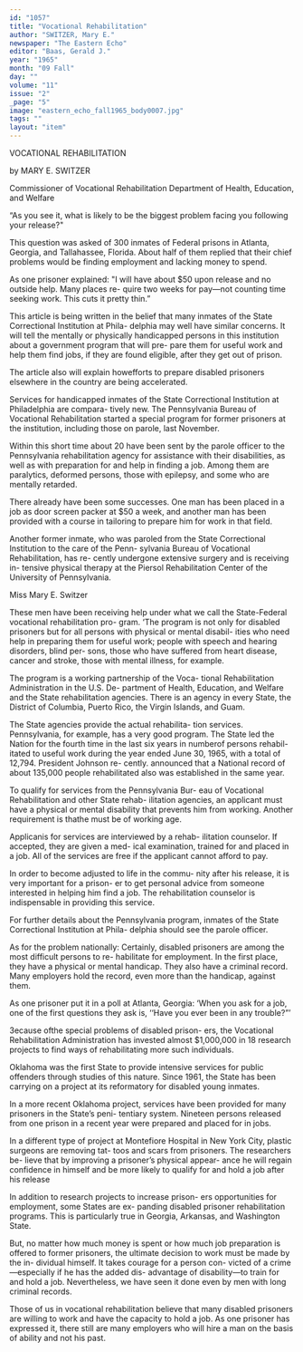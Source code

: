 ```yaml
---
id: "1057"
title: "Vocational Rehabilitation"
author: "SWITZER, Mary E."
newspaper: "The Eastern Echo"
editor: "Baas, Gerald J."
year: "1965"
month: "09 Fall"
day: ""
volume: "11"
issue: "2"
_page: "5"
image: "eastern_echo_fall1965_body0007.jpg"
tags: ""
layout: "item"
---
```

VOCATIONAL
REHABILITATION

by MARY E. SWITZER

Commissioner of Vocational Rehabilitation
Department of Health, Education, and Welfare

“As you see it, what is likely to be the biggest
problem facing you following your release?"

This question was asked of 300 inmates of Federal
prisons in Atlanta, Georgia, and Tallahassee, Florida.
About half of them replied that their chief problems
would be finding employment and lacking money to
spend.

As one prisoner explained: "I will have about
$50 upon release and no outside help. Many places re-
quire two weeks for pay—not counting time seeking
work. This cuts it pretty thin.”

This article is being written in the belief that many
inmates of the State Correctional Institution at Phila-
delphia may well have similar concerns. It will tell
the mentally or physically handicapped persons in this
institution about a government program that will pre-
pare them for useful work and help them find jobs, if
they are found eligible, after they get out of prison.

The article also will explain howefforts to prepare
disabled prisoners elsewhere in the country are being
accelerated.

Services for handicapped inmates of the State
Correctional Institution at Philadelphia are compara-
tively new. The Pennsylvania Bureau of Vocational
Rehabilitation started a special program for former
prisoners at the institution, including those on parole,
last November.

Within this short time about 20 have been sent by
the parole officer to the Pennsylvania rehabilitation
agency for assistance with their disabilities, as well
as with preparation for and help in finding a job.
Among them are paralytics, deformed persons, those
with epilepsy, and some who are mentally retarded.

There already have been some successes. One
man has been placed in a job as door screen packer at
$50 a week, and another man has been provided with a
course in tailoring to prepare him for work in that field.

Another former inmate, who was paroled from the
State Correctional Institution to the care of the Penn-
sylvania Bureau of Vocational Rehabilitation, has re-
cently undergone extensive surgery and is receiving in-
tensive physical therapy at the Piersol Rehabilitation
Center of the University of Pennsylvania.

Miss Mary E. Switzer

These men have been receiving help under what we
call the State-Federal vocational rehabilitation pro-
gram. ‘The program is not only for disabled prisoners
but for all persons with physical or mental disabil-
ities who need help in preparing them for useful work;
people with speech and hearing disorders, blind per-
sons, those who have suffered from heart disease,
cancer and stroke, those with mental illness, for
example.

The program is a working partnership of the Voca-
tional Rehabilitation Administration in the U.S. De-
partment of Health, Education, and Welfare and the
State rehabilitation agencies. There is an agency in
every State, the District of Columbia, Puerto Rico, the
Virgin Islands, and Guam.

The State agencies provide the actual rehabilita-
tion services. Pennsylvania, for example, has a very
good program. The State led the Nation for the fourth
time in the last six years in numberof persons rehabil-
itated to useful work during the year ended June 30,
1965, with a total of 12,794. President Johnson re-
cently. announced that a National record of about
135,000 people rehabilitated also was established in
the same year.

To qualify for services from the Pennsylvania Bur-
eau of Vocational Rehabilitation and other State rehab-
ilitation agencies, an applicant must have a physical
or mental disability that prevents him from working.
Another requirement is thathe must be of working age.

Applicanis for services are interviewed by a rehab-
ilitation counselor. If accepted, they are given a med-
ical examination, trained for and placed in a job. All
of the services are free if the applicant cannot afford
to pay.

In order to become adjusted to life in the commu-
nity after his release, it is very important for a prison-
er to get personal advice from someone interested in
helping him find a job. The rehabilitation counselor
is indispensable in providing this service.

For further details about the Pennsylvania program,
inmates of the State Correctional Institution at Phila-
delphia should see the parole officer.

As for the problem nationally: Certainly, disabled
prisoners are among the most difficult persons to re-
habilitate for employment. In the first place, they
have a physical or mental handicap. They also have
a criminal record. Many employers hold the record,
even more than the handicap, against them.

As one prisoner put it in a poll at Atlanta, Georgia:
‘When you ask for a job, one of the first questions
they ask is, ‘‘Have you ever been in any trouble?”’

3ecause ofthe special problems of disabled prison-
ers, the Vocational Rehabilitation Administration has
invested almost $1,000,000 in 18 research projects to
find ways of rehabilitating more such individuals.

Oklahoma was the first State to provide intensive
services for public offenders through studies of this
nature. Since 1961, the State has been carrying on a
project at its reformatory for disabled young inmates.

In a more recent Oklahoma project, services have
been provided for many prisoners in the State’s peni-
tentiary system. Nineteen persons released from one
prison in a recent year were prepared and placed for
in jobs.

In a different type of project at Montefiore Hospital
in New York City, plastic surgeons are removing tat-
toos and scars from prisoners. The researchers be-
lieve that by improving a prisoner’s physical appear-
ance he will regain confidence in himself and be more
likely to qualify for and hold a job after his release

In addition to research projects to increase prison-
ers opportunities for employment, some States are ex-
panding disabled prisoner rehabilitation programs.
This is particularly true in Georgia, Arkansas, and
Washington State.

But, no matter how much money is spent or how
much job preparation is offered to former prisoners,
the ultimate decision to work must be made by the in-
dividual himself. It takes courage for a person con-
victed of a crime—especially if he has the added dis-
advantage of disability—to train for and hold a job.
Nevertheless, we have seen it done even by men with
long criminal records.

Those of us in vocational rehabilitation believe
that many disabled prisoners are willing to work and
have the capacity to hold a job. As one prisoner has
expressed it, there still are many employers who will
hire a man on the basis of ability and not his past.
